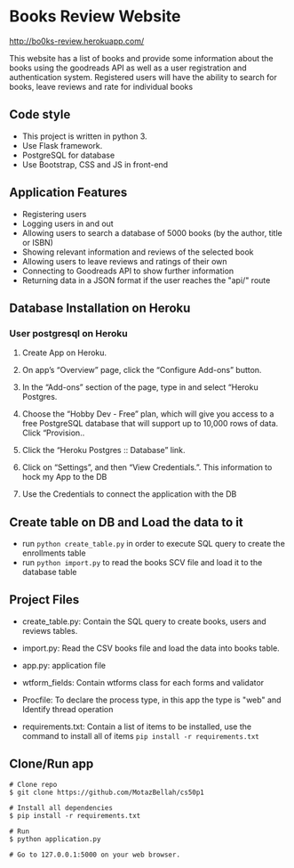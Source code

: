 # Books Review Website

http://bo0ks-review.herokuapp.com/

This website has a list of books and provide some information about the books using the goodreads API as well as a user registration and authentication system.
Registered users will have the ability to search for books, leave reviews and rate for individual books

## Code style

- This project is written in python 3.
- Use Flask framework.
- PostgreSQL for database
- Use Bootstrap, CSS and JS in front-end

## Application Features

- Registering users
- Logging users in and out
- Allowing users to search a database of 5000 books (by the author, title or ISBN)
- Showing relevant information and reviews of the selected book
- Allowing users to leave reviews and ratings of their own
- Connecting to Goodreads API to show further information
- Returning data in a JSON format if the user reaches the "api/<isbn>" route

## Database Installation on Heroku
### User postgresql on Heroku

1. Create App on Heroku.

2. On app’s “Overview” page, click the “Configure Add-ons” button.

3. In the “Add-ons” section of the page, type in and select “Heroku Postgres.

4. Choose the “Hobby Dev - Free” plan, which will give you access to a free PostgreSQL database that will support up to 10,000 rows of data. Click “Provision..

5. Click the “Heroku Postgres :: Database” link.

6. Click on “Settings”, and then “View Credentials.”. This information to hock my App to the DB

7. Use the Credentials to connect the application with the DB

## Create table on DB and Load the data to it

- run `python create_table.py` in order to execute SQL query to create the enrollments table
- run `python import.py` to read the books SCV file and load it to the database table

## Project Files

- create_table.py: Contain the SQL query to create books, users and reviews tables.

- import.py: Read the CSV books file and load the data into books table.

- app.py: application file

- wtform_fields: Contain wtforms class for each forms and validator

- Procfile: To  declare the process type, in this app the type is "web" and Identify thread operation

- requirements.txt: Contain a list of items to be installed, use the command to install all of items `pip install -r requirements.txt`

## Clone/Run app
````
# Clone repo
$ git clone https://github.com/MotazBellah/cs50p1

# Install all dependencies
$ pip install -r requirements.txt

# Run
$ python application.py

# Go to 127.0.0.1:5000 on your web browser.
